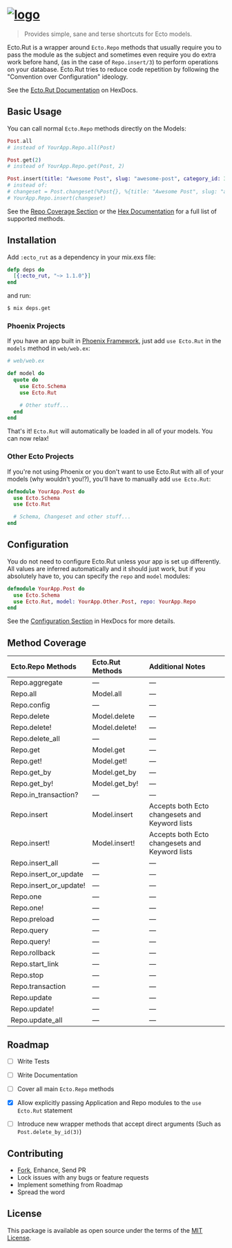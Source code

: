 [![logo][logo]][1]
==================

> Provides simple, sane and terse shortcuts for Ecto models.

Ecto.Rut is a wrapper around `Ecto.Repo` methods that usually require you to pass
the module as the subject and sometimes even require you do extra work before hand,
(as in the case of `Repo.insert/3`) to perform operations on your database. Ecto.Rut
tries to reduce code repetition by following the "Convention over Configuration"
ideology.

See the [Ecto.Rut Documentation][1] on HexDocs.



## Basic Usage

You can call normal `Ecto.Repo` methods directly on the Models:

```elixir
Post.all
# instead of YourApp.Repo.all(Post)

Post.get(2)
# instead of YourApp.Repo.get(Post, 2)

Post.insert(title: "Awesome Post", slug: "awesome-post", category_id: 3)
# instead of:
# changeset = Post.changeset(%Post{}, %{title: "Awesome Post", slug: "awesome-post", category_id: 3})
# YourApp.Repo.insert(changeset)

```

See the [Repo Coverage Section][7] or the [Hex Documentation][1] for a full list of supported methods.



## Installation

Add `:ecto_rut` as a dependency in your mix.exs file:

```elixir
defp deps do
  [{:ecto_rut, "~> 1.1.0"}]
end
```

and run:

```bash
$ mix deps.get
```

### Phoenix Projects

If you have an app built in [Phoenix Framework][2], just add `use Ecto.Rut` in the `models` method
in `web/web.ex`:

```elixir
# web/web.ex

def model do
  quote do
    use Ecto.Schema
    use Ecto.Rut

    # Other stuff...
  end
end
```

That's it! `Ecto.Rut` will automatically be loaded in all of your models. You can now relax!


### Other Ecto Projects

If you're not using Phoenix or you don't want to use Ecto.Rut with all of your models (why wouldn't
you!?), you'll have to manually add `use Ecto.Rut`:

```elixir
defmodule YourApp.Post do
  use Ecto.Schema
  use Ecto.Rut

  # Schema, Changeset and other stuff...
end
```



## Configuration

You do not need to configure Ecto.Rut unless your app is set up differently. All values are
inferred automatically and it should just work, but if you absolutely have to, you can specify
the `repo` and `model` modules:

```elixir
defmodule YourApp.Post do
  use Ecto.Schema
  use Ecto.Rut, model: YourApp.Other.Post, repo: YourApp.Repo
end
```

See the [Configuration Section][6] in HexDocs for more details.



## Method Coverage

| Ecto.Repo Methods      | Ecto.Rut Methods | Additional Notes                               |
|:-----------------------|:-----------------|:-----------------------------------------------|
| Repo.aggregate         | —                | —                                              |
| Repo.all               | Model.all        | —                                              |
| Repo.config            | —                | —                                              |
| Repo.delete            | Model.delete     | —                                              |
| Repo.delete!           | Model.delete!    | —                                              |
| Repo.delete_all        | —                | —                                              |
| Repo.get               | Model.get        | —                                              |
| Repo.get!              | Model.get!       | —                                              |
| Repo.get_by            | Model.get_by     | —                                              |
| Repo.get_by!           | Model.get_by!    | —                                              |
| Repo.in_transaction?   | —                | —                                              |
| Repo.insert            | Model.insert     | Accepts both Ecto changesets and Keyword lists |
| Repo.insert!           | Model.insert!    | Accepts both Ecto changesets and Keyword lists |
| Repo.insert_all        | —                | —                                              |
| Repo.insert_or_update  | —                | —                                              |
| Repo.insert_or_update! | —                | —                                              |
| Repo.one               | —                | —                                              |
| Repo.one!              | —                | —                                              |
| Repo.preload           | —                | —                                              |
| Repo.query             | —                | —                                              |
| Repo.query!            | —                | —                                              |
| Repo.rollback          | —                | —                                              |
| Repo.start_link        | —                | —                                              |
| Repo.stop              | —                | —                                              |
| Repo.transaction       | —                | —                                              |
| Repo.update            | —                | —                                              |
| Repo.update!           | —                | —                                              |
| Repo.update_all        | —                | —                                              |



## Roadmap

 - [ ] Write Tests
 - [ ] Write Documentation
 - [ ] Cover all main `Ecto.Repo` methods
 - [x] Allow explicitly passing Application and Repo modules to the `use Ecto.Rut` statement
 - [ ] Introduce new wrapper methods that accept direct arguments (Such as `Post.delete_by_id(3)`)



## Contributing

 - [Fork][3], Enhance, Send PR
 - Lock issues with any bugs or feature requests
 - Implement something from Roadmap
 - Spread the word



## License

This package is available as open source under the terms of the [MIT License][4].



  [logo]: http://i.imgur.com/4CYuLpo.png
  [1]: https://hexdocs.pm/ecto_rut/Ecto.Rut.html
  [2]: https://github.com/phoenixframework/phoenix
  [3]: https://github.com/sheharyarn/ecto_rut/fork
  [4]: http://opensource.org/licenses/MIT
  [5]: https://hexdocs.pm/ecto_rut/Ecto.Rut.html#module-installation
  [6]: https://hexdocs.pm/ecto_rut/Ecto.Rut.html#module-configuration
  [7]: https://github.com/sheharyarn/ecto_rut#method-coverage


